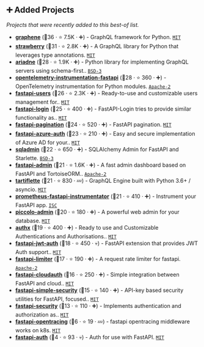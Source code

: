 ## ➕ Added Projects

_Projects that were recently added to this best-of list._

- <b><a href="https://github.com/graphql-python/graphene">graphene</a></b> (🥇36 ·  ⭐ 7.5K · ➕) - GraphQL framework for Python. <code><a href="http://bit.ly/34MBwT8">MIT</a></code>
- <b><a href="https://github.com/strawberry-graphql/strawberry">strawberry</a></b> (🥈31 ·  ⭐ 2.8K · ➕) - A GraphQL library for Python that leverages type annotations. <code><a href="http://bit.ly/34MBwT8">MIT</a></code>
- <b><a href="https://github.com/mirumee/ariadne">ariadne</a></b> (🥉28 ·  ⭐ 1.9K · ➕) - Python library for implementing GraphQL servers using schema-first.. <code><a href="http://bit.ly/3aKzpTv">BSD-3</a></code>
- <b><a href="https://github.com/open-telemetry/opentelemetry-python-contrib">opentelemetry-instrumentation-fastapi</a></b> (🥇28 ·  ⭐ 360 · ➕) - OpenTelemetry instrumentation for Python modules. <code><a href="http://bit.ly/3nYMfla">Apache-2</a></code>
- <b><a href="https://github.com/fastapi-users/fastapi-users">fastapi-users</a></b> (🥇26 ·  ⭐ 2.3K · ➕) - Ready-to-use and customizable users management for.. <code><a href="http://bit.ly/34MBwT8">MIT</a></code>
- <b><a href="https://github.com/MushroomMaula/fastapi_login">fastapi-login</a></b> (🥈25 ·  ⭐ 400 · ➕) - FastAPI-Login tries to provide similar functionality as.. <code><a href="http://bit.ly/34MBwT8">MIT</a></code>
- <b><a href="https://github.com/uriyyo/fastapi-pagination">fastapi-pagination</a></b> (🥈24 ·  ⭐ 520 · ➕) - FastAPI pagination. <code><a href="http://bit.ly/34MBwT8">MIT</a></code>
- <b><a href="https://github.com/Intility/fastapi-azure-auth">fastapi-azure-auth</a></b> (🥈23 ·  ⭐ 210 · ➕) - Easy and secure implementation of Azure AD for your.. <code><a href="http://bit.ly/34MBwT8">MIT</a></code>
- <b><a href="https://github.com/aminalaee/sqladmin">sqladmin</a></b> (🥇22 ·  ⭐ 650 · ➕) - SQLAlchemy Admin for FastAPI and Starlette. <code><a href="http://bit.ly/3aKzpTv">BSD-3</a></code>
- <b><a href="https://github.com/fastapi-admin/fastapi-admin">fastapi-admin</a></b> (🥉21 ·  ⭐ 1.6K · ➕) - A fast admin dashboard based on FastAPI and TortoiseORM.. <code><a href="http://bit.ly/3nYMfla">Apache-2</a></code>
- <b><a href="https://github.com/tartiflette/tartiflette">tartiflette</a></b> (🥉21 ·  ⭐ 830 · 💤) - GraphQL Engine built with Python 3.6+ / asyncio. <code><a href="http://bit.ly/34MBwT8">MIT</a></code>
- <b><a href="https://github.com/trallnag/prometheus-fastapi-instrumentator">prometheus-fastapi-instrumentator</a></b> (🥈21 ·  ⭐ 410 · ➕) - Instrument your FastAPI app. <code><a href="http://bit.ly/3hkKRql">ISC</a></code>
- <b><a href="https://github.com/piccolo-orm/piccolo_admin">piccolo-admin</a></b> (🥉20 ·  ⭐ 180 · ➕) - A powerful web admin for your database. <code><a href="http://bit.ly/34MBwT8">MIT</a></code>
- <b><a href="https://github.com/yezz123/authx">authx</a></b> (🥉19 ·  ⭐ 400 · ➕) - Ready to use and Customizable Authentications and Authorisations.. <code><a href="http://bit.ly/34MBwT8">MIT</a></code>
- <b><a href="https://github.com/IndominusByte/fastapi-jwt-auth">fastapi-jwt-auth</a></b> (🥉18 ·  ⭐ 450 · 💀) - FastAPI extension that provides JWT Auth support.. <code><a href="http://bit.ly/34MBwT8">MIT</a></code>
- <b><a href="https://github.com/long2ice/fastapi-limiter">fastapi-limiter</a></b> (🥉17 ·  ⭐ 190 · ➕) - A request rate limiter for fastapi. <code><a href="http://bit.ly/3nYMfla">Apache-2</a></code>
- <b><a href="https://github.com/tokusumi/fastapi-cloudauth">fastapi-cloudauth</a></b> (🥉16 ·  ⭐ 250 · ➕) - Simple integration between FastAPI and cloud.. <code><a href="http://bit.ly/34MBwT8">MIT</a></code>
- <b><a href="https://github.com/mrtolkien/fastapi_simple_security">fastapi-simple-security</a></b> (🥉15 ·  ⭐ 140 · ➕) - API-key based security utilities for FastAPI, focused.. <code><a href="http://bit.ly/34MBwT8">MIT</a></code>
- <b><a href="https://github.com/jacobsvante/fastapi-security">fastapi-security</a></b> (🥉13 ·  ⭐ 110 · ➕) - Implements authentication and authorization as.. <code><a href="http://bit.ly/34MBwT8">MIT</a></code>
- <b><a href="https://github.com/wesdu/fastapi-opentracing">fastapi-opentracing</a></b> (🥉6 ·  ⭐ 19 · 💤) - fastapi opentracing middleware works on k8s. <code><a href="http://bit.ly/34MBwT8">MIT</a></code>
- <b><a href="https://github.com/dmontagu/fastapi-auth">fastapi-auth</a></b> (🥉4 ·  ⭐ 93 · 💀) - Auth for use with FastAPI. <code><a href="http://bit.ly/34MBwT8">MIT</a></code>

